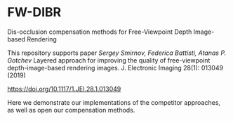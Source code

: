 # FW-DIBR
Dis-occlusion compensation methods for Free-Viewpoint Depth Image-based Rendering

This repository supports paper 
*Sergey Smirnov, Federica Battisti, Atanas P. Gotchev*
Layered approach for improving the quality of free-viewpoint depth-image-based rendering images. J. Electronic Imaging 28(1): 013049 (2019)

https://doi.org/10.1117/1.JEI.28.1.013049

Here we demonstrate our implementations of the competitor approaches, as well as open our compensation methods.

